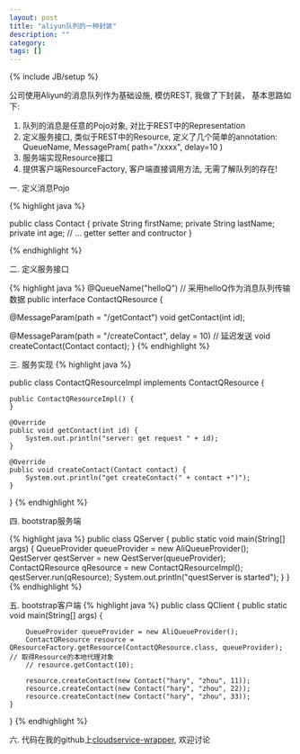 ```yaml
---
layout: post
title: "aliyun队列的一种封装"
description: ""
category: 
tags: []
---
```

{% include JB/setup %}

公司使用Aliyun的消息队列作为基础设施, 模仿REST, 我做了下封装， 基本思路如下:

1. 队列的消息是任意的Pojo对象, 对比于REST中的Representation
2. 定义服务接口, 类似于REST中的Resource, 定义了几个简单的annotation:  QueueName, MessagePram( path="/xxxx", delay=10 )
3. 服务端实现Resource接口
4. 提供客户端ResourceFactory, 客户端直接调用方法, 无需了解队列的存在!

一. 定义消息Pojo

{% highlight java %}

public class Contact {
    private String firstName;
    private String lastName;
    private int age;
    // ... getter setter and contructor
}

{% endhighlight %}

二.  定义服务接口

{% highlight java %}
@QueueName("helloQ")   // 采用helloQ作为消息队列传输数据
public interface ContactQResource {

   @MessageParam(path = "/getContact")
   void getContact(int id);

   @MessageParam(path = "/createContact", delay = 10)   //  延迟发送
   void createContact(Contact contact);
}
{% endhighlight %}

三. 服务实现
{% highlight java %}

public class ContactQResourceImpl implements ContactQResource {


    public ContactQResourceImpl() {
    }

    @Override
    public void getContact(int id) {
        System.out.println("server: get request " + id);
    }

    @Override
    public void createContact(Contact contact) {
        System.out.println("get createContact(" + contact +")");
    }
}
{% endhighlight %}

四. bootstrap服务端

{% highlight java %}
public class QServer {
    public static void main(String[] args) {
        QueueProvider queueProvider = new AliQueueProvider();
        QestServer qestServer = new QestServer(queueProvider);
        ContactQResource qResource = new ContactQResourceImpl();
        qestServer.run(qResource);
        System.out.println("questServer is started");
    }
}
{% endhighlight %}

五. bootstrap客户端
{% highlight java %}
public class QClient {
    public static void main(String[] args) {

        QueueProvider queueProvider = new AliQueueProvider();
        ContactQResource resource = QResourceFactory.getResource(ContactQResource.class, queueProvider);  // 取得Resource的本地代理对象
        // resource.getContact(10);

        resource.createContact(new Contact("hary", "zhou", 11));
        resource.createContact(new Contact("hary", "zhou", 22));
        resource.createContact(new Contact("hary", "zhou", 33));
    }
}
{% endhighlight %}

六. 代码在我的github上[cloudservice-wrapper](https://github.com/epiphyllum/cloudservice-wrapper.git), 欢迎讨论

